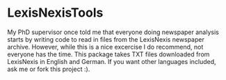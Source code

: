 ﻿# LexisNexisTools
My PhD supervisor once told me that everyone doing newspaper analysis
    starts by writing code to read in files from the LexisNexis newspaper archive. However,
    while this is a nice excercise I do recommend, not everyone has the time. This package takes
    TXT files downloaded from LexisNexis in English and German. 
    If you want other languages included, ask me or fork this project :).

